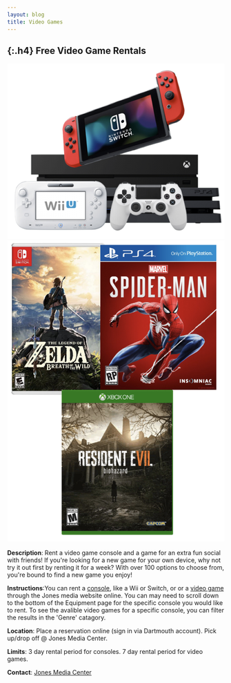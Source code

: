 ```yaml
---
layout: blog
title: Video Games
---
```

{:.h4}
  Free Video Game Rentals
----------

[<img src="pictures/Video Games/game-consoles.png" class = "larger_img">](https://www.dartmouth.edu/~library/mediactr/equipment/) [<img src="pictures/Video Games/Video Game Samples.png" class = "larger_img">](https://search.library.dartmouth.edu/discovery/search?query=any,contains,%3F,AND&pfilter=rtype,exact,videogames,AND&tab=All&search_scope=MyInstitution&sortby=date_d&vid=01DCL_INST:01DCL&offset=0)

**Description**: Rent a video game console and a game for an extra fun social with friends!
If you're looking for a new game for your own device, why not try it out first by renting it for a week? 
With over 100 options to choose from, you're bound to find a new game you enjoy!

**Instructions**:You can rent a [console](https://www.dartmouth.edu/~library/mediactr/equipment/), like a Wii or Switch, or  or a [video game](https://search.library.dartmouth.edu/discovery/search?query=any,contains,%3F,AND&pfilter=rtype,exact,videogames,AND&tab=All&search_scope=MyInstitution&sortby=date_d&vid=01DCL_INST:01DCL&offset=0) through the Jones media website online. 
You can may need to scroll down to the bottom of the Equipment page for the specific console you would like to rent. 
To see the avalible video games for a specific console, you can filter the results in the 'Genre' catagory.
                  
**Location**:  Place a reservation online (sign in via Dartmouth account). Pick up/drop off @ Jones Media Center.

**Limits**:  3 day rental period for consoles. 7 day rental period for video games.

**Contact**: [Jones Media Center](mailto:jones.media.center@dartmouth.edu)